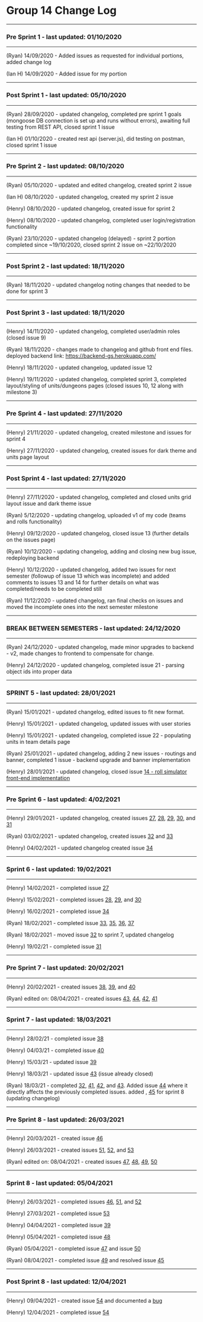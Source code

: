 # Group 14 Change Log
---
### Pre Sprint 1 - last updated: 01/10/2020
---
(Ryan) 14/09/2020 - Added issues as requested for individual portions, added change log  

(Ian H) 14/09/2020 - Added issue for my portion  

---
### Post Sprint 1 - last updated: 05/10/2020
---
(Ryan) 28/09/2020 - updated changelog, completed pre sprint 1 goals (mongoose DB connection is set up and runs without errors), awaiting full testing from REST API,                               closed sprint 1 issue  

(Ian H) 01/10/2020 - created rest api (server.js), did testing on postman, closed sprint 1 issue

---
### Pre Sprint 2 - last updated: 08/10/2020
---
(Ryan) 05/10/2020 - updated and edited changelog, created sprint 2 issue

(Ian H) 08/10/2020 - updated changelog, created my sprint 2 issue

(Henry) 08/10/2020 - updated changelog, created issue for sprint 2

(Henry) 08/10/2020 - updated changelog, completed user login/registration functionality  

(Ryan) 23/10/2020 - updated changelog (delayed) - sprint 2 portion completed since ~19/10/2020, closed sprint 2 issue on ~22/10/2020  

---
### Post Sprint 2 - last updated: 18/11/2020
---

(Ryan) 18/11/2020 - updated changelog noting changes that needed to be done for sprint 3

---
### Post Sprint 3 - last updated: 18/11/2020
---
(Henry) 14/11/2020 - updated changelog, completed user/admin roles (closed issue 9)

(Ryan) 18/11/2020 - changes made to changelog and github front end files. deployed backend link: https://backend-gs.herokuapp.com/

(Henry) 18/11/2020 - updated changelog, updated issue 12

(Henry) 19/11/2020 - updated changelog, completed sprint 3, completed layout/styling of units/dungeons pages (closed issues 10, 12 along with milestone 3)

---
### Pre Sprint 4 - last updated: 27/11/2020
---
(Henry) 21/11/2020 - updated changelog, created milestone and issues for sprint 4

(Henry) 27/11/2020 - updated changelog, created issues for dark theme and units page layout

---
### Post Sprint 4 - last updated: 27/11/2020
---
(Henry) 27/11/2020 - updated changelog, completed and closed units grid layout issue and dark theme issue

(Ryan) 5/12/2020 - updating changelog, uploaded v1 of my code (teams and rolls functionality)

(Henry) 09/12/2020 - updated changelog, closed issue 13 (further details on the issues page)

(Ryan) 10/12/2020 - updating changelog, adding and closing new bug issue, redeploying backend

(Henry) 10/12/2020 - updated changelog, added two issues for next semester (followup of issue 13 which was incomplete) and added comments to issues 13 and 14 for further details on what was completed/needs to be completed still

(Ryan) 11/12/2020 - updated changelog, ran final checks on issues and moved the incomplete ones into the next semester milestone

---
### BREAK BETWEEN SEMESTERS - last updated: 24/12/2020
---    
(Ryan) 24/12/2020 - updated changelog, made minor upgrades to backend - v2, made changes to frontend to compensate for change.

(Henry) 24/12/2020 - updated changelog, completed issue 21 - parsing object ids into proper data

---
### SPRINT 5 - last updated: 28/01/2021
---    
(Ryan) 15/01/2021 - updated changelog, edited issues to fit new format.

(Henry) 15/01/2021 - updated changelog, updated issues with user stories

(Henry) 15/01/2021 - updated changelog, completed issue 22 - populating units in team details page

(Ryan) 25/01/2021 - updated changelog, adding 2 new issues - routings and banner, completed 1 issue - backend upgrade and banner implementation

(Henry) 28/01/2021 - updated changelog, closed issue [14 - roll simulator front-end implementation](https://github.com/SenecaCollegeBTSProjects/Group_14/issues/14)

---
### Pre Sprint 6 - last updated: 4/02/2021
---

(Henry) 29/01/2021 - updated changelog, created issues [27](https://github.com/SenecaCollegeBTSProjects/Group_14/issues/27), [28](https://github.com/SenecaCollegeBTSProjects/Group_14/issues/28), [29](https://github.com/SenecaCollegeBTSProjects/Group_14/issues/29), [30](https://github.com/SenecaCollegeBTSProjects/Group_14/issues/30), and [31](https://github.com/SenecaCollegeBTSProjects/Group_14/issues/31)

(Ryan) 03/02/2021 - updated changelog, created issues [32](https://github.com/SenecaCollegeBTSProjects/Group_14/issues/32) and [33](https://github.com/SenecaCollegeBTSProjects/Group_14/issues/33)

(Henry) 04/02/2021 - updated changelog created issue [34](https://github.com/SenecaCollegeBTSProjects/Group_14/issues/34)

---
### Sprint 6 - last updated: 19/02/2021
---

(Henry) 14/02/2021 - completed issue [27](https://github.com/SenecaCollegeBTSProjects/Group_14/issues/27)

(Henry) 15/02/2021 - completed issues [28](https://github.com/SenecaCollegeBTSProjects/Group_14/issues/28), [29](https://github.com/SenecaCollegeBTSProjects/Group_14/issues/29), and [30](https://github.com/SenecaCollegeBTSProjects/Group_14/issues/30)

(Henry) 16/02/2021 - completed issue [34](https://github.com/SenecaCollegeBTSProjects/Group_14/issues/34)

(Ryan) 18/02/2021 - completed issue [33](https://github.com/SenecaCollegeBTSProjects/Group_14/issues/33), [35](https://github.com/SenecaCollegeBTSProjects/Group_14/issues/35), [36](https://github.com/SenecaCollegeBTSProjects/Group_14/issues/36), [37](https://github.com/SenecaCollegeBTSProjects/Group_14/issues/37)

(Ryan) 18/02/2021 - moved issue [32](https://github.com/SenecaCollegeBTSProjects/Group_14/issues/32) to sprint 7, updated changelog

(Henry) 19/02/21 - completed issue [31](https://github.com/SenecaCollegeBTSProjects/Group_14/issues/31)

---
### Pre Sprint 7 - last updated: 20/02/2021
---

(Henry) 20/02/2021 - created issues [38](https://github.com/SenecaCollegeBTSProjects/Group_14/issues/38), [39](https://github.com/SenecaCollegeBTSProjects/Group_14/issues/39), and [40](https://github.com/SenecaCollegeBTSProjects/Group_14/issues/40)

(Ryan) edited on: 08/04/2021 - created issues [43](https://github.com/SenecaCollegeBTSProjects/Group_14/issues/43), [44](https://github.com/SenecaCollegeBTSProjects/Group_14/issues/44), [42](https://github.com/SenecaCollegeBTSProjects/Group_14/issues/42), [41](https://github.com/SenecaCollegeBTSProjects/Group_14/issues/41)

---
### Sprint 7 - last updated: 18/03/2021
---

(Henry) 28/02/21 - completed issue [38](https://github.com/SenecaCollegeBTSProjects/Group_14/issues/38)

(Henry) 04/03/21 - completed issue [40](https://github.com/SenecaCollegeBTSProjects/Group_14/issues/40)

(Henry) 15/03/21 - updated issue [39](https://github.com/SenecaCollegeBTSProjects/Group_14/issues/39)

(Henry) 18/03/21 - updated issue [43](https://github.com/SenecaCollegeBTSProjects/Group_14/issues/43) (issue already closed)

(Ryan) 18/03/21 - completed [32](https://github.com/SenecaCollegeBTSProjects/Group_14/issues/32), [41](https://github.com/SenecaCollegeBTSProjects/Group_14/issues/41), [42](https://github.com/SenecaCollegeBTSProjects/Group_14/issues/42), and [43](https://github.com/SenecaCollegeBTSProjects/Group_14/issues/43). Added issue [44](https://github.com/SenecaCollegeBTSProjects/Group_14/issues/44) where it directly affects the previously completed issues. added , [45](https://github.com/SenecaCollegeBTSProjects/Group_14/issues/45) for sprint 8 (updating changelog)

---
### Pre Sprint 8 - last updated: 26/03/2021
---

(Henry) 20/03/2021 - created issue [46](https://github.com/SenecaCollegeBTSProjects/Group_14/issues/46)

(Henry) 26/03/2021 - created issues [51](https://github.com/SenecaCollegeBTSProjects/Group_14/issues/46), [52](https://github.com/SenecaCollegeBTSProjects/Group_14/issues/52), and [53](https://github.com/SenecaCollegeBTSProjects/Group_14/issues/53)

(Ryan) edited on: 08/04/2021 - created issues [47](https://github.com/SenecaCollegeBTSProjects/Group_14/issues/47), [48](https://github.com/SenecaCollegeBTSProjects/Group_14/issues/48), [49](https://github.com/SenecaCollegeBTSProjects/Group_14/issues/49), [50](https://github.com/SenecaCollegeBTSProjects/Group_14/issues/50)

---
### Sprint 8 - last updated: 05/04/2021
---

(Henry) 26/03/2021 - completed issues [46](https://github.com/SenecaCollegeBTSProjects/Group_14/issues/46), [51](https://github.com/SenecaCollegeBTSProjects/Group_14/issues/51), and [52](https://github.com/SenecaCollegeBTSProjects/Group_14/issues/52)

(Henry) 27/03/2021 - completed issue [53](https://github.com/SenecaCollegeBTSProjects/Group_14/issues/53)

(Henry) 04/04/2021 - completed issue [39](https://github.com/SenecaCollegeBTSProjects/Group_14/issues/39)

(Henry) 05/04/2021 - completed issue [48](https://github.com/SenecaCollegeBTSProjects/Group_14/issues/48)

(Ryan) 05/04/2021 - completed issue [47](https://github.com/SenecaCollegeBTSProjects/Group_14/issues/47) and issue [50](https://github.com/SenecaCollegeBTSProjects/Group_14/issues/50)

(Ryan) 08/04/2021 - completed issue [49](https://github.com/SenecaCollegeBTSProjects/Group_14/issues/49) and resolved issue [45](https://github.com/SenecaCollegeBTSProjects/Group_14/issues/45)

---
### Post Sprint 8 - last updated: 12/04/2021
---

(Henry) 09/04/2021 - created issue [54](https://github.com/SenecaCollegeBTSProjects/Group_14/issues/54) and documented a [bug](https://github.com/SenecaCollegeBTSProjects/Group_14/issues/55)

(Henry) 12/04/2021 - completed issue [54](https://github.com/SenecaCollegeBTSProjects/Group_14/issues/54)
